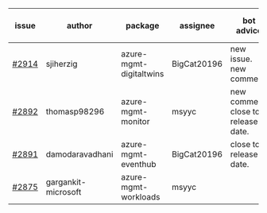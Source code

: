 | issue | author | package | assignee | bot advice | created date of issue | target release date | date from target |
| ------ | ------ | ------ | ------ | ------ | ------ | ------ | :-----: |
| [#2914](https://github.com/Azure/sdk-release-request/issues/2914) | sjiherzig | azure-mgmt-digitaltwins | BigCat20196 | new issue. new comment. | 06-13 | 06-30 |  |
| [#2892](https://github.com/Azure/sdk-release-request/issues/2892) | thomasp98296 | azure-mgmt-monitor | msyyc | new comment. close to release date.  | 06-06 | 06-20 | -1 |
| [#2891](https://github.com/Azure/sdk-release-request/issues/2891) | damodaravadhani | azure-mgmt-eventhub | BigCat20196 | close to release date.  | 06-06 | 06-20 | -1 |
| [#2875](https://github.com/Azure/sdk-release-request/issues/2875) | gargankit-microsoft | azure-mgmt-workloads | msyyc |  | 06-03 | 06-30 |  |
